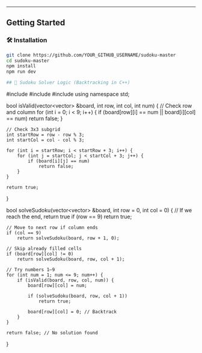 
---

## Getting Started

### 🛠️ Installation
```bash
git clone https://github.com/YOUR_GITHUB_USERNAME/sudoku-master
cd sudoku-master
npm install
npm run dev

## 🧮 Sudoku Solver Logic (Backtracking in C++)
```
#include <iostream>
#include <vector>
#include <cmath>
using namespace std;

bool isValid(vector<vector<int>> &board, int row, int col, int num) {
    // Check row and column
    for (int i = 0; i < 9; i++) {
        if (board[row][i] == num || board[i][col] == num)
            return false;
    }

    // Check 3x3 subgrid
    int startRow = row - row % 3;
    int startCol = col - col % 3;

    for (int i = startRow; i < startRow + 3; i++) {
        for (int j = startCol; j < startCol + 3; j++) {
            if (board[i][j] == num)
                return false;
        }
    }

    return true;
}

bool solveSudoku(vector<vector<int>> &board, int row = 0, int col = 0) {
    // If we reach the end, return true
    if (row == 9)
        return true;

    // Move to next row if column ends
    if (col == 9)
        return solveSudoku(board, row + 1, 0);

    // Skip already filled cells
    if (board[row][col] != 0)
        return solveSudoku(board, row, col + 1);

    // Try numbers 1–9
    for (int num = 1; num <= 9; num++) {
        if (isValid(board, row, col, num)) {
            board[row][col] = num;

            if (solveSudoku(board, row, col + 1))
                return true;

            board[row][col] = 0; // Backtrack
        }
    }

    return false; // No solution found
}


